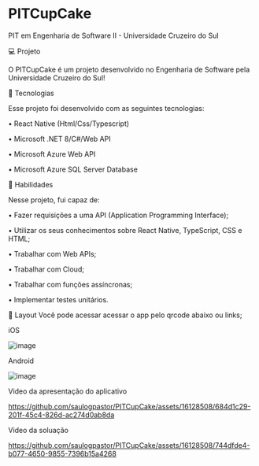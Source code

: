 # PITCupCake

PIT em Engenharia de Software II - Universidade Cruzeiro do Sul

💻 Projeto

O PITCupCake é um projeto desenvolvido no Engenharia de Software pela Universidade Cruzeiro do Sul!



🚀 Tecnologias

Esse projeto foi desenvolvido com as seguintes tecnologias: 

  • React Native (Html/Css/Typescript)
  
  • Microsoft .NET 8/C#/Web API
  
  • Microsoft Azure Web API
  
  • Microsoft Azure SQL Server Database

  
  
📌 Habilidades

Nesse projeto, fui capaz de:

  • Fazer requisições a uma API (Application Programming Interface);

  • Utilizar os seus conhecimentos sobre React Native, TypeScript, CSS e HTML;
  
  • Trabalhar com Web APIs;
  
  • Trabalhar com Cloud; 
  
  • Trabalhar com funções assíncronas;
  
  • Implementar testes unitários.
  

🔖 Layout
Você pode acessar acessar o app pelo qrcode abaixo ou links;

iOS 

![image](https://github.com/saulogpastor/PITCupCake/assets/16128508/b3db926d-113b-4f07-83bb-94ea96134617)

Android

![image](https://github.com/saulogpastor/PITCupCake/assets/16128508/464c2e32-18a6-4b48-900e-be3ba0d270d2)

Video da apresentação do aplicativo

https://github.com/saulogpastor/PITCupCake/assets/16128508/684d1c29-201f-45c4-826d-ac274d0ab8da

Video da soluação 

https://github.com/saulogpastor/PITCupCake/assets/16128508/744dfde4-b077-4650-9855-7396b15a4268


